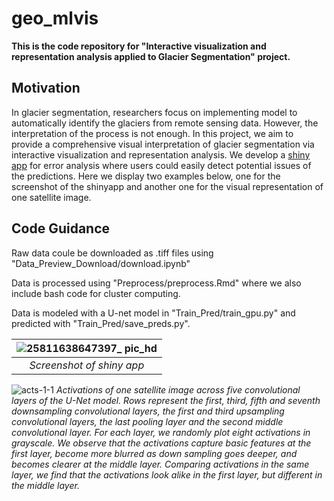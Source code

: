 # geo_mlvis
**This is the code repository for "Interactive visualization and representation analysis applied to Glacier Segmentation" project.**


## Motivation
In glacier segmentation, researchers focus on implementing model to automatically identify the glaciers from remote sensing data. However, the interpretation of the process is not enough. In this project, we aim to provide a comprehensive visual interpretation of glacier segmentation via interactive visualization and representation analysis. We develop a [shiny app](https://bruce-zheng.shinyapps.io/glacier_segmententation/) for error analysis where users could easily detect potential issues of the predictions. Here we display two examples below, one for the screenshot of the shinyapp and another one for the visual representation of one satellite image.


## Code Guidance

Raw data coule be downloaded as .tiff files using "Data_Preview_Download/download.ipynb"

Data is processed using "Preprocess/preprocess.Rmd" where we also include bash code for cluster computing.

Data is modeled with a U-net model in "Train_Pred/train_gpu.py" and predicted with "Train_Pred/save_preds.py".





| ![25811638647397_ pic_hd](https://user-images.githubusercontent.com/53232883/144722760-d1a153f8-609c-46f5-b1a5-6dd5b095d43a.jpg) | 
|:--:| 
| *Screenshot of shiny app* |



![acts-1-1](https://user-images.githubusercontent.com/53232883/144722811-04a40069-fc36-4ae5-81a3-ef39ca130784.png)
*Activations of one satellite image across five convolutional layers of the U-Net model. Rows represent the first, third, fifth and seventh downsampling convolutional layers, the first and third upsampling convolutional layers, the last pooling layer and the second middle convolutional layer. For each layer, we randomly plot eight activations in grayscale. We observe that the activations capture basic features at the first layer, become more blurred as down sampling goes deeper, and becomes clearer at the middle layer. Comparing activations in the same layer, we find that the activations look alike in the first layer, but different in the middle layer.*




